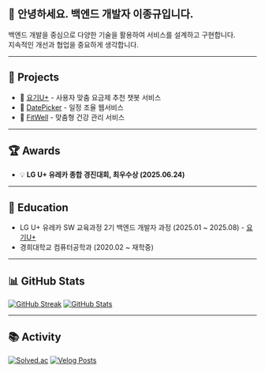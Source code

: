 ## 👋 안녕하세요. 백엔드 개발자 이종규입니다.

백엔드 개발을 중심으로 다양한 기술을 활용하여 서비스를 설계하고 구현합니다.  
지속적인 개선과 협업을 중요하게 생각합니다.

---

## 🚀 Projects

- 📱 [요기U+](https://github.com/eureka-comprehensive-project) - 사용자 맞춤 요금제 추천 챗봇 서비스
- 📆 [DatePicker](https://github.com/ureca-miniproject2-team3/date-picker) - 일정 조율 웹서비스
- 💪 [FitWell](https://github.com/jklee3409/HealthManagement_Backend) - 맞춤형 건강 관리 서비스
---

## 🏆 Awards

- 💡 **LG U+ 유레카 종합 경진대회, 최우수상 (2025.06.24)** 

---

## 🏫 Education

- LG U+ 유레카 SW 교육과정 2기 백엔드 개발자 과정 (2025.01 ~ 2025.08) - [요기U+](https://github.com/eureka-comprehensive-project)
- 경희대학교 컴퓨터공학과 (2020.02 ~ 재학중)

---

## 📊 GitHub Stats

[![GitHub Streak](https://streak-stats.demolab.com/?user=jklee3409&theme=default)](https://github.com/jklee3409)
[![GitHub Stats](https://github-readme-stats.vercel.app/api?username=jklee3409&show_icons=true&hide_title=true)](https://github.com/jklee3409)

---

## 📚 Activity

[![Solved.ac](http://mazassumnida.wtf/api/v2/generate_badge?boj=jklee3409)](https://solved.ac/jklee3409)
[![Velog Posts](https://velog-readme-stats.vercel.app/api?name=jklee3409)](https://velog.io/@jklee3409)
